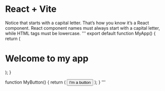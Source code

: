 # React + Vite

Notice that <MyButton /> starts with a capital letter. That’s how you know it’s a React component. React component names must always start with a capital letter, while HTML tags must be lowercase.
'''
export default function MyApp() {
  return (
    <div>
      <h1>Welcome to my app</h1>
      <MyButton />
    </div>
  );
}


function MyButton() {
  return (
    <button>I'm a button</button>
  );
}
'''